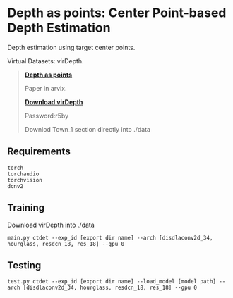 # Depth as points: Center Point-based Depth Estimation
Depth estimation using target center points. 

Virtual Datasets: virDepth.

> [**Depth as points**](https://arxiv.org/abs/2504.18773)
> 
> Paper in arvix.
> 
> [**Download virDepth**](https://pan.baidu.com/s/1NRKlb4PAvrViTD7QrsaERQ)
> 
> Password:r5by
> 
> Downlod Town_1 section directly into ./data


## Requirements
~~~
torch
torchaudio
torchvision
dcnv2
~~~

## Training

Download virDepth into ./data
~~~
main.py ctdet --exp_id [export dir name] --arch [disdlaconv2d_34, hourglass, resdcn_18, res_18] --gpu 0
~~~

## Testing
~~~
test.py ctdet --exp_id [export dir name] --load_model [model path] --arch [disdlaconv2d_34, hourglass, resdcn_18, res_18] --gpu 0
~~~
